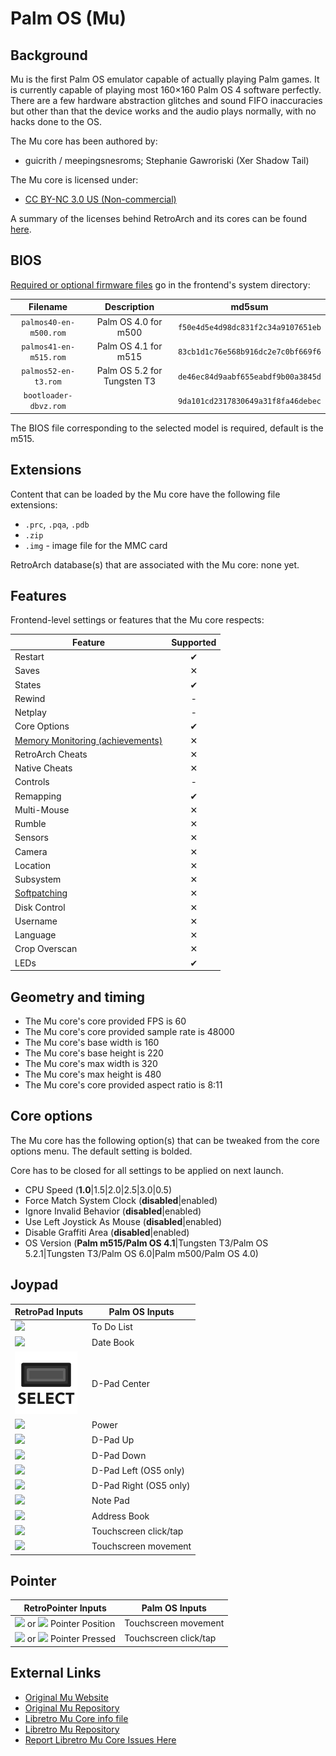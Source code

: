 # Palm OS (Mu)

## Background

Mu is the first Palm OS emulator capable of actually playing Palm games. It is currently capable of playing most 160×160 Palm OS 4 software perfectly. There are a few hardware abstraction glitches and sound FIFO inaccuracies but other than that the device works and the audio plays normally, with no hacks done to the OS.

The Mu core has been authored by:

- guicrith / meepingsnesroms; Stephanie Gawroriski (Xer Shadow Tail)

The Mu core is licensed under:

- [CC BY-NC 3.0 US (Non-commercial)](http://creativecommons.org/licenses/by-nc/3.0/us/)

A summary of the licenses behind RetroArch and its cores can be found [here](../development/licenses.md).

## BIOS

[Required or optional firmware files](https://docs.libretro.com/library/bios/) go in the frontend's system directory:

| Filename          | Description                     | md5sum                           |
|:-----------------:|:-------------------------------:|:--------------------------------:|
| `palmos40-en-m500.rom` | Palm OS 4.0 for m500 | `f50e4d5e4d98dc831f2c34a9107651eb` |
| `palmos41-en-m515.rom` | Palm OS 4.1 for m515 | `83cb1d1c76e568b916dc2e7c0bf669f6` |
| `palmos52-en-t3.rom` | Palm OS 5.2 for Tungsten T3 | `de46ec84d9aabf655eabdf9b00a3845d` |
| `bootloader-dbvz.rom` | | `9da101cd2317830649a31f8fa46debec` |

The BIOS file corresponding to the selected model is required, default is the m515.

## Extensions

Content that can be loaded by the Mu core have the following file extensions:

- `.prc`, `.pqa`, `.pdb`
- `.zip`
- `.img` - image file for the MMC card

RetroArch database(s) that are associated with the Mu core: none yet.

## Features

Frontend-level settings or features that the Mu core respects:

| Feature           | Supported |
|-------------------|:---------:|
| Restart           | ✔         |
| Saves             | ✕         |
| States            | ✔         |
| Rewind            | -         |
| Netplay           | -         |
| Core Options      | ✔         |
| [Memory Monitoring (achievements)](../guides/memorymonitoring.md) | ✕         |
| RetroArch Cheats  | ✕         |
| Native Cheats     | ✕         |
| Controls          | -         |
| Remapping         | ✔         |
| Multi-Mouse       | ✕         |
| Rumble            | ✕         |
| Sensors           | ✕         |
| Camera            | ✕         |
| Location          | ✕         |
| Subsystem         | ✕         |
| [Softpatching](../guides/softpatching.md) | ✕         |
| Disk Control      | ✕         |
| Username          | ✕         |
| Language          | ✕         |
| Crop Overscan     | ✕         |
| LEDs              | ✔         |

## Geometry and timing

- The Mu core's core provided FPS is 60
- The Mu core's core provided sample rate is 48000
- The Mu core's base width is 160
- The Mu core's base height is 220
- The Mu core's max width is 320
- The Mu core's max height is 480
- The Mu core's core provided aspect ratio is 8:11

## Core options

The Mu core has the following option(s) that can be tweaked from the core options menu. The default setting is bolded.

Core has to be closed for all settings to be applied on next launch.

- CPU Speed (**1.0**|1.5|2.0|2.5|3.0|0.5)
- Force Match System Clock (**disabled**|enabled)
- Ignore Invalid Behavior (**disabled**|enabled)
- Use Left Joystick As Mouse (**disabled**|enabled)
- Disable Graffiti Area (**disabled**|enabled)
- OS Version (**Palm m515/Palm OS 4.1**|Tungsten T3/Palm OS 5.2.1|Tungsten T3/Palm OS 6.0|Palm m500/Palm OS 4.0)

## Joypad

| RetroPad Inputs                                | Palm OS Inputs |
|------------------------------------------------|----------------|
| ![](../image/retropad/retro_b.png)             | To Do List     |
| ![](../image/retropad/retro_y.png)             | Date Book      |
| ![](../image/retropad/retro_select.png)        | D-Pad Center   |
| ![](../image/retropad/retro_start.png)         | Power          |
| ![](../image/retropad/retro_dpad_up.png)       | D-Pad Up       |
| ![](../image/retropad/retro_dpad_down.png)     | D-Pad Down     |
| ![](../image/retropad/retro_dpad_left.png)     | D-Pad Left (OS5 only)  |
| ![](../image/retropad/retro_dpad_right.png)    | D-Pad Right (OS5 only) |
| ![](../image/retropad/retro_a.png)             | Note Pad       |
| ![](../image/retropad/retro_x.png)             | Address Book   |
| ![](../image/retropad/retro_r1.png)            | Touchscreen click/tap  |
| ![](../image/retropad/retro_left_stick.png)    | Touchscreen movement   |

## Pointer

| RetroPointer Inputs                                                                                                      | Palm OS Inputs      |
|--------------------------------------------------------------------------------------------------------------------------|---------------------------|
| ![](../image/retromouse/retro_mouse.png) or ![](../image/Button_Pack/Gestures/Gesture_Finger_Front.png) Pointer Position | Touchscreen movement |
| ![](../image/retromouse/retro_left.png) or ![](../image/Button_Pack/Gestures/Gesture_Tap.png) Pointer Pressed            | Touchscreen click/tap |

## External Links

- [Original Mu Website](https://meepingsnesroms.github.io/)
- [Original Mu Repository](https://github.com/meepingsnesroms/Mu)
- [Libretro Mu Core info file](https://github.com/libretro/Mu/blob/master/libretroBuildSystem/mu_libretro.info)
- [Libretro Mu Repository](https://github.com/libretro/Mu)
- [Report Libretro Mu Core Issues Here](https://github.com/libretro/Mu/issues)
